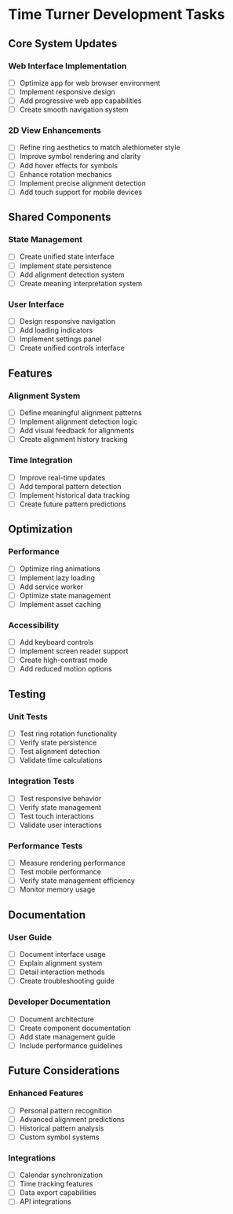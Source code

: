 # Time Turner Development Tasks

## Core System Updates

### Web Interface Implementation
- [ ] Optimize app for web browser environment
- [ ] Implement responsive design
- [ ] Add progressive web app capabilities
- [ ] Create smooth navigation system

### 2D View Enhancements
- [ ] Refine ring aesthetics to match alethiometer style
- [ ] Improve symbol rendering and clarity
- [ ] Add hover effects for symbols
- [ ] Enhance rotation mechanics
- [ ] Implement precise alignment detection
- [ ] Add touch support for mobile devices

## Shared Components

### State Management
- [ ] Create unified state interface
- [ ] Implement state persistence
- [ ] Add alignment detection system
- [ ] Create meaning interpretation system

### User Interface
- [ ] Design responsive navigation
- [ ] Add loading indicators
- [ ] Implement settings panel
- [ ] Create unified controls interface

## Features

### Alignment System
- [ ] Define meaningful alignment patterns
- [ ] Implement alignment detection logic
- [ ] Add visual feedback for alignments
- [ ] Create alignment history tracking

### Time Integration
- [ ] Improve real-time updates
- [ ] Add temporal pattern detection
- [ ] Implement historical data tracking
- [ ] Create future pattern predictions

## Optimization

### Performance
- [ ] Optimize ring animations
- [ ] Implement lazy loading
- [ ] Add service worker
- [ ] Optimize state management
- [ ] Implement asset caching

### Accessibility
- [ ] Add keyboard controls
- [ ] Implement screen reader support
- [ ] Create high-contrast mode
- [ ] Add reduced motion options

## Testing

### Unit Tests
- [ ] Test ring rotation functionality
- [ ] Verify state persistence
- [ ] Test alignment detection
- [ ] Validate time calculations

### Integration Tests
- [ ] Test responsive behavior
- [ ] Verify state management
- [ ] Test touch interactions
- [ ] Validate user interactions

### Performance Tests
- [ ] Measure rendering performance
- [ ] Test mobile performance
- [ ] Verify state management efficiency
- [ ] Monitor memory usage

## Documentation

### User Guide
- [ ] Document interface usage
- [ ] Explain alignment system
- [ ] Detail interaction methods
- [ ] Create troubleshooting guide

### Developer Documentation
- [ ] Document architecture
- [ ] Create component documentation
- [ ] Add state management guide
- [ ] Include performance guidelines

## Future Considerations

### Enhanced Features
- [ ] Personal pattern recognition
- [ ] Advanced alignment predictions
- [ ] Historical pattern analysis
- [ ] Custom symbol systems

### Integrations
- [ ] Calendar synchronization
- [ ] Time tracking features
- [ ] Data export capabilities
- [ ] API integrations
